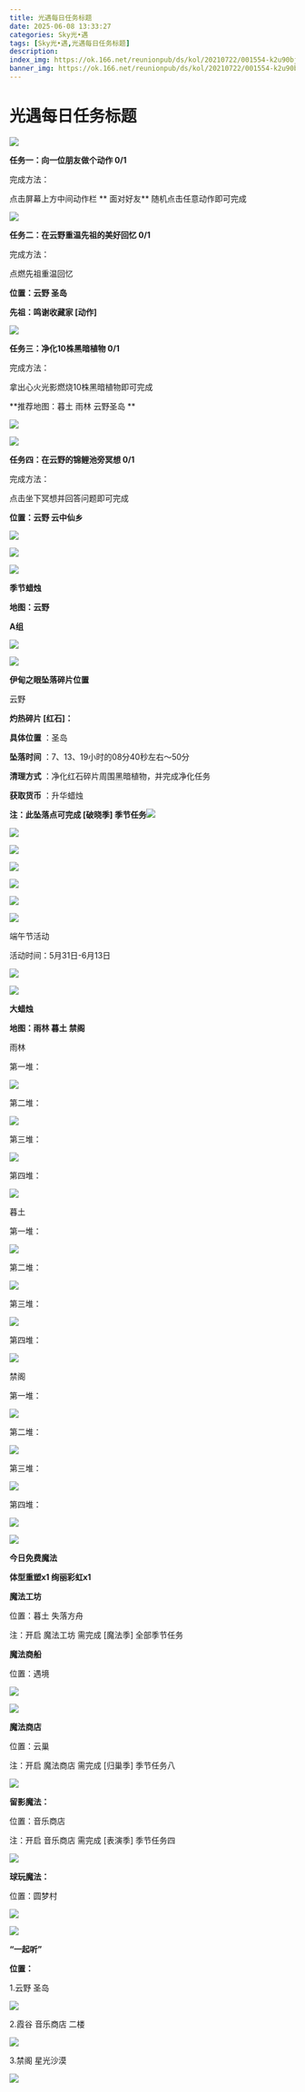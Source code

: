 ```yaml
---
title: 光遇每日任务标题
date: 2025-06-08 13:33:27
categories: Sky光•遇
tags: [Sky光•遇,光遇每日任务标题]
description: 
index_img: https://ok.166.net/reunionpub/ds/kol/20210722/001554-k2u90bj7ay.png?imageView&thumbnail=600x0&type=jpg
banner_img: https://ok.166.net/reunionpub/ds/kol/20210722/001554-k2u90bj7ay.png?imageView&thumbnail=600x0&type=jpg
---
```

# 光遇每日任务标题
![](https://img.166.net/reunionpub/1_kol_20250608_3e31aef92f52df0636b38bd317ee3096.jpeg)

**任务一：向一位朋友做个动作 0/1**

完成方法：

点击屏幕上方中间动作栏 **  面对好友** 随机点击任意动作即可完成

![](https://img.166.net/reunionpub/1_kol_20250608_832e3dee8cd31c7819f2f6bad6b647eb.jpeg)

 **任务二：在云野重温先祖的美好回忆 0/1**

完成方法：

点燃先祖重温回忆

 **位置：云野 圣岛**

 **先祖：鸣谢收藏家 [动作]**

![](https://img.166.net/reunionpub/1_kol_20250608_df1e262f386221368e1a3ba495b233aa.jpeg)

 **任务三：净化10株黑暗植物 0/1**

完成方法：

拿出心火光影燃烧10株黑暗植物即可完成

 **推荐地图：暮土 雨林 云野圣岛  **

![](https://img.166.net/reunionpub/1_kol_20250608_39d69f3eb11cec42172c8470fee20bd8.jpeg)

![](https://img.166.net/reunionpub/1_kol_20250608_cdcb523ac24a30fff37be7a1993bfe88.jpeg)

 **任务四：在云野的锦鲤池旁冥想 0/1**

完成方法：

点击坐下冥想并回答问题即可完成

 **位置：云野 云中仙乡**

![](https://img.166.net/reunionpub/1_kol_20250608_6f24880587d6ad2c4e361f83288ccdd5.jpeg)

![](https://img.166.net/reunionpub/1_kol_20250608_87b0974b69cd007f25f218cfc0bd166d.jpeg)

![](https://img.166.net/reunionpub/ds/kol_server/20240717/003917-8p704dsqv9.png)

 **季节蜡烛**

 **地图：云野**

 **A组**

![](https://img.166.net/reunionpub/1_kol_20250607_82b5987973cb1cb9e91d51e2fb3e2099.jpeg)

![](https://img.166.net/reunionpub/ds/kol_server/20240717/003917-8p704dsqv9.png)

 **伊甸之眼坠落碎片位置**

云野

 **灼热碎片 [红石]：**

 **具体位置** ：圣岛

 **坠落时间** ：7、13、19小时的08分40秒左右～50分

 **清理方式** ：净化红石碎片周围黑暗植物，并完成净化任务

 **获取货币** ：升华蜡烛

 **注：此坠落点可完成  [破晓季]
季节任务**![](https://img.166.net/reunionpub/1_kol_20250518_e4bc0ff249ff0f39489dc557bab3448a.jpeg)

![](https://img.166.net/reunionpub/1_kol_20250518_d6b63467d28caa30de426e99c024428c.jpeg)

![](https://img.166.net/reunionpub/1_kol_20250518_ec2009e05e689944be3747f783dbce75.jpeg)

![](https://img.166.net/reunionpub/1_kol_20250518_29cf44d42d7be944f1f444af969a5ccc.jpeg)

![](https://img.166.net/reunionpub/1_kol_20250518_c4b6f6ef3bedb1a8a2cb439b51fac9a4.jpeg)

![](https://img.166.net/reunionpub/1_kol_20250518_5acf484423c328b883e8c7b72cc6534c.jpeg)

![](https://img.166.net/reunionpub/ds/kol_server/20240717/003917-8p704dsqv9.png)

   端午节活动

活动时间：5月31日-6月13日

![](https://img.166.net/reunionpub/1_kol_20250531_ebf3189d0a770befffee4a66f4ee7849.jpeg)

![](https://img.166.net/reunionpub/ds/kol_server/20240717/003917-8p704dsqv9.png)

 **大蜡烛**

 **地图：雨林 暮土 禁阁**

雨林

第一堆：

**![](https://img.166.net/reunionpub/1_kol_20250427_667bba73f898350f6a27d1cf8d57152a.jpeg)**

第二堆：

**![](https://img.166.net/reunionpub/1_kol_20250427_33aea8cd52d2e7ff381c878350f3dd7e.jpeg)**

第三堆：

**![](https://img.166.net/reunionpub/1_kol_20250427_a77863622281a5747ddcc19cfff1d416.jpeg)**

第四堆：

**![](https://img.166.net/reunionpub/1_kol_20250427_86695693cb1825714bb4ae8ba4e61477.jpeg)**

暮土

第一堆：

**![](https://img.166.net/reunionpub/1_kol_20250427_c32339b987e13ca3c31f721b30b59788.jpeg)**

第二堆：

**![](https://img.166.net/reunionpub/1_kol_20250427_e0c4db88d832b61a6537cbf32aace646.jpeg)**

第三堆：

**![](https://img.166.net/reunionpub/1_kol_20250427_110dbd5e79178c5ebf21d776cb2f61dc.jpeg)**

第四堆：

**![](https://img.166.net/reunionpub/1_kol_20250427_b33ae0539089416b3b97ea9d2834b235.jpeg)**

禁阁

第一堆：

**![](https://img.166.net/reunionpub/1_kol_20250427_6e5129db7159fbdf36b22e9f1a59534e.jpeg)**

第二堆：

**![](https://img.166.net/reunionpub/1_kol_20250427_cc80f6585bf0bf98c210ec8459f527b4.jpeg)**

第三堆：

**![](https://img.166.net/reunionpub/1_kol_20250427_160ccaea957d9770f8a2a887438c290c.jpeg)**

第四堆：

**![](https://img.166.net/reunionpub/1_kol_20250427_6c3d889ce5bfeaa40fb8810a93c4b5cb.jpeg)**

**![](https://img.166.net/reunionpub/ds/kol_server/20250427/000742-yalc6f3ewi.png)**

 **今日免费魔法**

 **体型重塑x1 绚丽彩虹x1**

 **魔法工坊**

位置：暮土 失落方舟

注：开启 魔法工坊 需完成 [魔法季] 全部季节任务

 **魔法商船**

位置：遇境

**![](https://img.166.net/reunionpub/1_kol_20250427_4eabe061e9ec1e4695563d56223a8e18.png)**

**![](https://img.166.net/reunionpub/1_kol_20250427_3fe8bb4c8214129487e58517d207a507.jpeg)**

 **魔法商店**

位置：云巢

注：开启 魔法商店 需完成 [归巢季] 季节任务八

**![](https://img.166.net/reunionpub/1_kol_20250427_b6bd1694ee968d47ede5700de6cb90fe.jpeg)**

 **留影魔法：**

位置：音乐商店

注：开启 音乐商店 需完成 [表演季] 季节任务四

**![](https://img.166.net/reunionpub/1_kol_20241114_df085ae1ffe6124a91be894305a75b54.jpeg)**

 **球玩魔法：**

位置：圆梦村

![](https://img.166.net/reunionpub/1_kol_20241114_fe7f834ee8d5f2e2abc828a14fa10870.png)

![](https://img.166.net/reunionpub/ds/kol_server/20240717/003917-8p704dsqv9.png)

 **“一起听”**

 **位置：**

1.云野 圣岛

![](https://img.166.net/reunionpub/1_kol_20241114_d3ab2a60b74e81a2f1ca25e32a872077.jpeg)

2.霞谷 音乐商店 二楼

![](https://img.166.net/reunionpub/1_kol_20241114_c847c1ccc28766421e8613dde03b97b5.jpeg)

3.禁阁 星光沙漠

![](https://img.166.net/reunionpub/1_kol_20241114_b3ef53b52de5968f0c39b6831ceed2e1.png)

